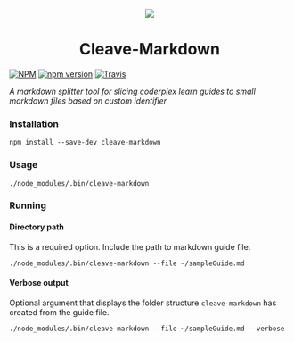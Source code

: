 <p align="center">
  <img src="https://i.imgur.com/GhH5qXWt.png"/>
</p>
<h1 align="center">Cleave-Markdown </h1>

[![NPM](https://nodei.co/npm/cleave-markdown.png?mini=true)](https://nodei.co/npm/cleave-markdown/) [![npm version](https://badge.fury.io/js/cleave-markdown.svg)](https://badge.fury.io/js/cleave-markdown) [![Travis](https://travis-ci.org/M-ZubairAhmed/cleave-md.svg?branch=master)](https://travis-ci.org/M-ZubairAhmed/cleave-md.svg?branch=master)

_A markdown splitter tool for slicing coderplex learn guides to small markdown files based on custom identifier_

### Installation

`npm install --save-dev cleave-markdown`

### Usage

`./node_modules/.bin/cleave-markdown`

### Running

#### Directory path

This is a required option. Include the path to markdown guide file.

`./node_modules/.bin/cleave-markdown --file ~/sampleGuide.md`

#### Verbose output

Optional argument that displays the folder structure `cleave-markdown` has created from the guide file.

`./node_modules/.bin/cleave-markdown --file ~/sampleGuide.md --verbose`
